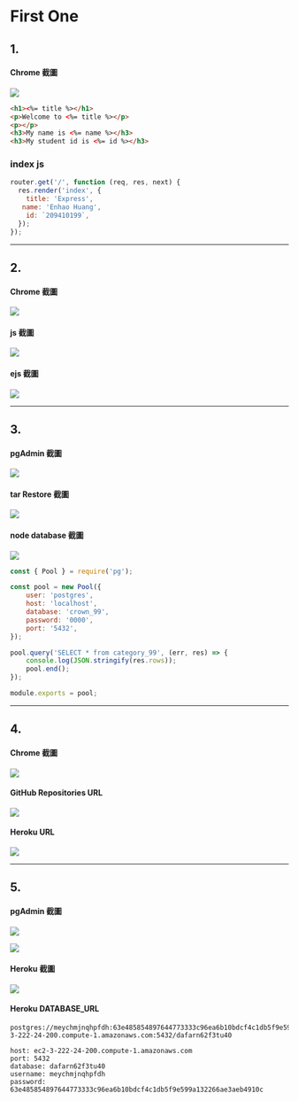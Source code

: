 # First One

## 1.

#### Chrome 截圖

![](https://img.onl/ZNAlVf)

```html
<h1><%= title %></h1>
<p>Welcome to <%= title %></p>
<p></p>
<h3>My name is <%= name %></h3>
<h3>My student id is <%= id %></h3>
```

### index js

```js
router.get('/', function (req, res, next) {
  res.render('index', {
    title: 'Express',
   name: 'Enhao Huang',
    id: `209410199`,
  });
});
```

---

## 2.

#### Chrome 截圖

![](https://i.imgur.com/efMVfVH.jpg)

#### js 截圖

![](https://img.onl/g73N9A)

#### ejs 截圖

![](https://img.onl/pOKktW)

---

## 3.

#### pgAdmin 截圖

![](https://img.onl/FvNwgg)

#### tar Restore 截圖

![](https://i.imgur.com/igBLdP0.png)

#### node database 截圖

![](https://i.imgur.com/3H9a76Z.png)

```database.js code
const { Pool } = require('pg');

const pool = new Pool({
    user: 'postgres',
    host: 'localhost',
    database: 'crown_99',
    password: '0000',
    port: '5432',
});

pool.query('SELECT * from category_99', (err, res) => {
    console.log(JSON.stringify(res.rows));
    pool.end();
});

module.exports = pool;
```

---

## 4.

#### Chrome 截圖

![](https://img.onl/0cfBO2)

#### GitHub Repositories URL

![](https://img.onl/Oca6ay)

#### Heroku URL

![](https://img.onl/yetdoW)

---

## 5.

#### pgAdmin 截圖

![](https://img.onl/adIX5R)

![](https://img.onl/aYZpAF)

#### Heroku 截圖

![](https://img.onl/wHJmLH)

#### Heroku DATABASE_URL

```
postgres://meychmjnqhpfdh:63e485854897644773333c96ea6b10bdcf4c1db5f9e599a132266ae3aeb4910c@ec2-3-222-24-200.compute-1.amazonaws.com:5432/dafarn62f3tu40

host: ec2-3-222-24-200.compute-1.amazonaws.com
port: 5432
database: dafarn62f3tu40
username: meychmjnqhpfdh
password: 63e485854897644773333c96ea6b10bdcf4c1db5f9e599a132266ae3aeb4910c
```
